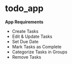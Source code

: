 todo_app
========
__App Requirements__
* Create Tasks
* Edit & Update Tasks
* Set Due Date
* Mark Tasks as Complete
* Categorize Tasks in Groups
* Remove Tasks